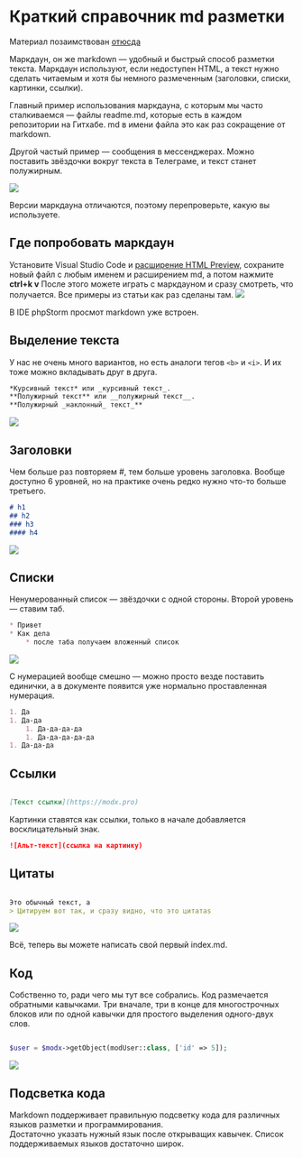 #  Краткий справочник md разметки

Материал позаимствован [отюсда](https://htmlacademy.ru/blog/html/markdown)

Маркдаун, он же markdown — удобный и быстрый способ разметки текста. Маркдаун используют, если недоступен HTML, а текст нужно сделать читаемым и хотя бы немного размеченным (заголовки, списки, картинки, ссылки).

Главный пример использования маркдауна, с которым мы часто сталкиваемся — файлы readme.md, которые есть в каждом репозитории на Гитхабе. md в имени файла это как раз сокращение от markdown.

Другой частый пример — сообщения в мессенджерах. Можно поставить звёздочки вокруг текста в Телеграме, и текст станет полужирным.

![](https://assets.htmlacademy.ru/content/blog/1185/01.png)

Версии маркдауна отличаются, поэтому перепроверьте, какую вы используете.

## Где попробовать маркдаун

Установите Visual Studio Code и [расширение HTML Preview](https://marketplace.visualstudio.com/items?itemName=tht13.html-preview-vscode), 
сохраните новый файл с любым именем и расширением md, а потом нажмите **ctrl+k v** После этого можете играть с маркдауном и сразу смотреть, что получается. Все примеры из статьи как раз сделаны там.
![](https://assets.htmlacademy.ru/content/blog/1185/02.png)

В IDE phpStorm просмот markdown уже встроен.

## Выделение текста

У нас не очень много вариантов, но есть аналоги тегов `<b>` и `<i>`. И их тоже можно вкладывать друг в друга.

```markdown
*Курсивный текст* или _курсивный текст_.
**Полужирный текст** или __полужирный текст__.
**Полужирный _наклонный_ текст_**
```


![](https://assets.htmlacademy.ru/content/blog/1185/03.png)

## Заголовки

Чем больше раз повторяем #, тем больше уровень заголовка. Вообще доступно 6 уровней, но на практике очень редко нужно что-то больше третьего.

```markdown
# h1
## h2
### h3
#### h4
```

![](https://assets.htmlacademy.ru/content/blog/1185/04.png)

## Списки
Ненумерованный список — звёздочки с одной стороны. Второй уровень — ставим таб.

```markdown
* Привет
* Как дела
    * после таба получаем вложенный список

```

![](https://assets.htmlacademy.ru/content/blog/1185/05.png)


С нумерацией вообще смешно — можно просто везде поставить единички, а в документе появится уже нормально проставленная нумерация.

```markdown
1. Да
1. Да-да
    1. Да-да-да-да
    1. Да-да-да-да-да
1. Да-да-да

```


## Ссылки
```markdown

[Текст ссылки](https://modx.pro)

```

Картинки ставятся как ссылки, только в начале добавляется восклицательный знак.

```markdown
![Альт-текст](ссылка на картинку)
```

## Цитаты

```markdown

Это обычный текст, а 
> Цитируем вот так, и сразу видно, что это цитатаs
```

![](https://assets.htmlacademy.ru/content/blog/1185/06.png)

Всё, теперь вы можете написать свой первый index.md.

## Код

Собственно то, ради чего мы тут все собрались. 
Код размечается обратными кавычками.  Три вначале, три в конце для многострочных блоков или по одной кавычки для простого выделения одного-двух слов. 


```php

$user = $modx->getObject(modUser::class, ['id' => 5]);

```

![](https://file.modx.pro/files/e/8/6/e86dcad57461f0a7c13b5dd5a27c6be2.png)


## Подсветка кода

Markdown поддерживает правильную подсветку кода для различных языков разметки и программирования.   
Достаточно указать нужный язык после открыващих кавычек. Список поддерживаемых языков достаточно широк.

